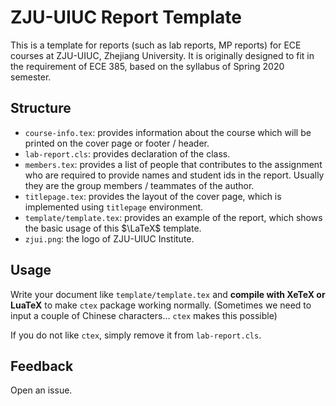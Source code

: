 # ZJU-UIUC Report Template

This is a template for reports (such as lab reports, MP reports) for ECE courses at ZJU-UIUC, Zhejiang University. It is originally designed to fit in the requirement of ECE 385, based on the syllabus of Spring 2020 semester.



## Structure

- `course-info.tex`: provides information about the course which will be printed on the cover page or footer / header.
- `lab-report.cls`: provides declaration of the class.
- `members.tex`: provides a list of people that contributes to the assignment who are required to provide names and student ids in the report. Usually they are the group members / teammates of the author.
- `titlepage.tex`: provides the layout of the cover page, which is implemented using `titlepage` environment.
- `template/template.tex`: provides an example of the report, which shows the basic usage of this $\LaTeX$ template.
- `zjui.png`: the logo of ZJU-UIUC Institute.

## Usage

Write your document like `template/template.tex` and **compile with XeTeX or LuaTeX** to make `ctex` package working normally. (Sometimes we need to input a couple of Chinese characters… `ctex` makes this possible)

If you do not like `ctex`, simply remove it from `lab-report.cls`.

## Feedback

Open an issue.
